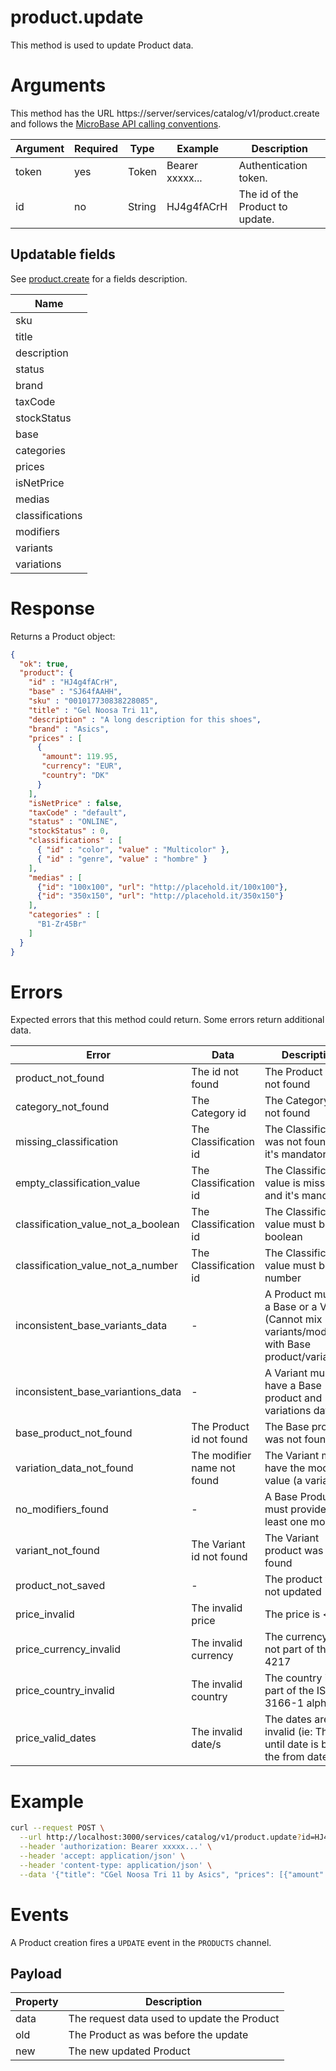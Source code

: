 # product.update

This method is used to update Product data.

# Arguments

This method has the URL https://server/services/catalog/v1/product.create and 
follows the [MicroBase API calling conventions](../calling-conventions.html).

Argument | Required | Type | Example | Description
---------|----------|------|---------|------------
token         | yes | Token  | Bearer xxxxx... | Authentication token.
id            | no  | String | HJ4g4fACrH        | The id of the Product to update.

## Updatable fields

See [product.create](./product.create.html) for a fields description.

Name |
-----|
sku |
title |
description |
status |
brand |
taxCode |
stockStatus |
base |
categories |
prices |
isNetPrice |
medias |
classifications |
modifiers |
variants |
variations |

# Response

Returns a Product object:

```json
{
  "ok": true,
  "product": { 
    "id" : "HJ4g4fACrH", 
    "base" : "SJ64fAAHH", 
    "sku" : "001017730838228085", 
    "title" : "Gel Noosa Tri 11", 
    "description" : "A long description for this shoes", 
    "brand" : "Asics", 
    "prices" : [
      {
       "amount": 119.95,
       "currency": "EUR",
       "country": "DK"  
      } 
    ],
    "isNetPrice" : false, 
    "taxCode" : "default", 
    "status" : "ONLINE", 
    "stockStatus" : 0,
    "classifications" : [
      { "id" : "color", "value" : "Multicolor" }, 
      { "id" : "genre", "value" : "hombre" }
    ], 
    "medias" : [
      {"id": "100x100", "url": "http://placehold.it/100x100"},
      {"id": "350x150", "url": "http://placehold.it/350x150"}    
    ], 
    "categories" : [
      "B1-Zr45Br"
    ] 
  }
}
```

# Errors

Expected errors that this method could return. Some errors return additional data.

Error | Data | Description
------|------|------------
product_not_found | The id not found | The Product was not found
category_not_found | The Category id | The Category was not found
missing_classification | The Classification id | The Classification was not found and it's mandatory
empty_classification_value | The Classification id | The Classification value is missing and it's mandatory
classification_value_not_a_boolean | The Classification id | The Classification value must be a boolean
classification_value_not_a_number | The Classification id |  The Classification value must be a number
inconsistent_base_variants_data | - | A Product must be a Base or a Variant (Cannot mix variants/modifiers with Base product/variations)
inconsistent_base_variantions_data | - | A Variant must have a Base product and variations data 
base_product_not_found | The Product id not found | The Base product was not found 
variation_data_not_found | The modifier name not found | The Variant must have the modifier value (a variation)
no_modifiers_found | - | A Base Product must provide at least one modifier
variant_not_found | The Variant id not found | The Variant product was not found
product_not_saved | - | The product was not updated
price_invalid | The invalid price | The price is < 0.00
price_currency_invalid | The invalid currency | The currency is not part of the ISO 4217
price_country_invalid | The invalid country | The country is not part of the ISO 3166-1 alpha-2
price_valid_dates | The invalid date/s | The dates are invalid (ie: The until date is before the from date) 

# Example

```bash
curl --request POST \
  --url http://localhost:3000/services/catalog/v1/product.update?id=HJ4g4fACrH \
  --header 'authorization: Bearer xxxxx...' \
  --header 'accept: application/json' \
  --header 'content-type: application/json' \
  --data '{"title": "CGel Noosa Tri 11 by Asics", "prices": [{"amount": 119.95,"currency": "EUR"}]}'
```

# Events

A Product creation fires a `UPDATE` event in the `PRODUCTS` channel.

## Payload

Property | Description
---------|------------
data | The request data used to update the Product 
old  | The Product as was before the update
new  | The new updated Product

